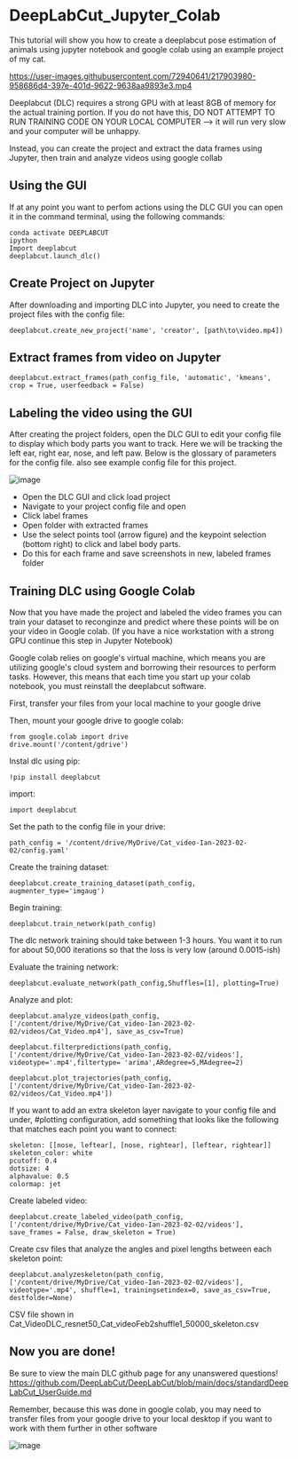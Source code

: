# DeepLabCut_Jupyter_Colab
This tutorial will show you how to create a deeplabcut pose estimation of animals using jupyter notebook and google colab using an example project of my cat.

https://user-images.githubusercontent.com/72940641/217903980-958686d4-397e-401d-9622-9638aa9893e3.mp4

Deeplabcut (DLC) requires a strong GPU with at least 8GB of memory for the actual training portion. If you do not have this, DO NOT ATTEMPT TO RUN TRAINING CODE ON YOUR LOCAL COMPUTER --> it will run very slow and your computer will be unhappy. 

Instead, you can create the project and extract the data frames using Jupyter, then train and analyze videos using google collab 

## Using the GUI 

If at any point you want to perfom actions using the DLC GUI you can open it in the command terminal, using the following commands: 

```
conda activate DEEPLABCUT
ipython
Import deeplabcut
deeplabcut.launch_dlc()
```

## Create Project on Jupyter

After downloading and importing DLC into Jupyter, you need to create the project files with the config file:
```
deeplabcut.create_new_project('name', 'creator', [path\to\video.mp4])
```

## Extract frames from video on Jupyter

```
deeplabcut.extract_frames(path_config_file, 'automatic', 'kmeans', crop = True, userfeedback = False)
```

## Labeling the video using the GUI

After creating the project folders, open the DLC GUI to edit your config file to display which body parts you want to track. Here we will be tracking the left ear, right ear, nose, and left paw. Below is the glossary of parameters for the config file. also see example config file for this project.


![image](https://user-images.githubusercontent.com/72940641/217890158-df4e4f82-cfcc-4b7b-8c9c-c57b3e5a743f.png)

- Open the DLC GUI and click load project
- Navigate to your project config file and open
- Click label frames 
- Open folder with extracted frames 
- Use the select points tool (arrow figure) and the keypoint selection (bottom right) to click and label body parts.
- Do this for each frame and save screenshots in new, labeled frames folder


## Training DLC using Google Colab

Now that you have made the project and labeled the video frames you can train your dataset to reconginze and predict where these points will be on your video in Google colab. (If you have a nice workstation with a strong GPU continue this step in Jupyter Notebook)

Google colab relies on google's virtual machine, which means you are utilizing google's cloud system and borrowing their resources to perform tasks. However, this means that each time you start up your colab notebook, you must reinstall the deeplabcut software. 

First, transfer your files from your local machine to your google drive

Then, mount your google drive to google colab:
```
from google.colab import drive
drive.mount('/content/gdrive')
```

Instal dlc using pip:
```
!pip install deeplabcut
```

import:
```
import deeplabcut
```

Set the path to the config file in your drive:
```
path_config = '/content/drive/MyDrive/Cat_video-Ian-2023-02-02/config.yaml'
```

Create the training dataset:
```
deeplabcut.create_training_dataset(path_config, augmenter_type='imgaug')
```

Begin training:
```
deeplabcut.train_network(path_config)
```

The dlc network training should take between 1-3 hours. You want it to run for about 50,000 iterations so that the loss is very low (around 0.0015-ish)

Evaluate the training network:
```
deeplabcut.evaluate_network(path_config,Shuffles=[1], plotting=True)
```

Analyze and plot:
```
deeplabcut.analyze_videos(path_config, ['/content/drive/MyDrive/Cat_video-Ian-2023-02-02/videos/Cat_Video.mp4'], save_as_csv=True)

deeplabcut.filterpredictions(path_config,['/content/drive/MyDrive/Cat_video-Ian-2023-02-02/videos'], videotype='.mp4',filtertype= 'arima',ARdegree=5,MAdegree=2)

deeplabcut.plot_trajectories(path_config, ['/content/drive/MyDrive/Cat_video-Ian-2023-02-02/videos/Cat_Video.mp4'])
```

If you want to add an extra skeleton layer navigate to your config file and under, #plotting configuration, add something that looks like the following 
that matches each point you want to connect:

```
skeleton: [[nose, leftear], [nose, rightear], [leftear, rightear]]
skeleton_color: white
pcutoff: 0.4
dotsize: 4
alphavalue: 0.5
colormap: jet
```

Create labeled video:
```
deeplabcut.create_labeled_video(path_config, ['/content/drive/MyDrive/Cat_video-Ian-2023-02-02/videos'], save_frames = False, draw_skeleton = True)
```

Create csv files that analyze the angles and pixel lengths between each skeleton point:
```
deeplabcut.analyzeskeleton(path_config, ['/content/drive/MyDrive/Cat_video-Ian-2023-02-02/videos'], videotype='.mp4', shuffle=1, trainingsetindex=0, save_as_csv=True, destfolder=None)
```
CSV file shown in Cat_VideoDLC_resnet50_Cat_videoFeb2shuffle1_50000_skeleton.csv

## Now you are done!
Be sure to view the main DLC github page for any unanswered questions!
https://github.com/DeepLabCut/DeepLabCut/blob/main/docs/standardDeepLabCut_UserGuide.md

Remember, because this was done in google colab, you may need to transfer files from your google drive to your local desktop if you want to work with them further in other software

![image](https://user-images.githubusercontent.com/72940641/217901051-7969a7ec-e492-4b4b-ae7a-4ecf7549e63b.png)











